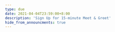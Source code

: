 ```yaml
---
type: due
date: 2021-04-04T23:59:00+8:00
description: 'Sign Up for 15-minute Meet & Greet'
hide_from_announcments: true
---
```

